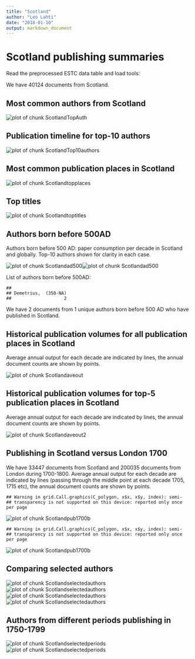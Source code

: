 ```yaml
---
title: "Scotland"
author: "Leo Lahti"
date: "2018-01-10"
output: markdown_document
---
```



# Scotland publishing summaries

Read the preprocessed ESTC data table and load tools:






We have 40124 documents from Scotland.


## Most common authors from Scotland

![plot of chunk ScotlandTopAuth](figure/ScotlandTopAuth-1.png)


## Publication timeline for top-10 authors

![plot of chunk ScotlandTop10authors](figure/ScotlandTop10authors-1.png)


## Most common publication places in Scotland

![plot of chunk Scotlandtopplaces](figure/Scotlandtopplaces-1.png)


## Top titles 

![plot of chunk Scotlandtoptitles](figure/Scotlandtoptitles-1.png)


## Authors born before 500AD

Authors born before 500 AD: paper consumption per decade in Scotland and globally. Top-10 authors shown for clarity in each case.

![plot of chunk Scotlandad500](figure/Scotlandad500-1.png)![plot of chunk Scotlandad500](figure/Scotlandad500-2.png)


List of authors born before 500AD:


```
## 
## Demetrius,  (350-NA) 
##                    2
```

We have 2 documents from 1 unique
authors born before 500 AD who have published in Scotland.



## Historical publication volumes for all publication places in Scotland

Average annual output for each decade are indicated by lines, the annual document counts are shown by points. 

![plot of chunk Scotlandaveout](figure/Scotlandaveout-1.png)


## Historical publication volumes for top-5 publication places in Scotland

Average annual output for each decade are indicated by lines, the annual document counts are shown by points. 

![plot of chunk Scotlandaveout2](figure/Scotlandaveout2-1.png)


## Publishing in Scotland versus London 1700 



We have 33447 documents from Scotland and 200035 documents from London during 1700-1800. Average annual output for each decade are indicated by lines (passing through the middle point at each decade 1705, 1715 etc), the annual document counts are shown by points.


```
## Warning in grid.Call.graphics(C_polygon, x$x, x$y, index): semi-
## transparency is not supported on this device: reported only once per page
```

![plot of chunk Scotlandpub1700b](figure/Scotlandpub1700b-1.png)

```
## Warning in grid.Call.graphics(C_polygon, x$x, x$y, index): semi-
## transparency is not supported on this device: reported only once per page
```

![plot of chunk Scotlandpub1700b](figure/Scotlandpub1700b-2.png)




## Comparing selected authors

![plot of chunk Scotlandselectedauthors](figure/Scotlandselectedauthors-1.png)![plot of chunk Scotlandselectedauthors](figure/Scotlandselectedauthors-2.png)![plot of chunk Scotlandselectedauthors](figure/Scotlandselectedauthors-3.png)![plot of chunk Scotlandselectedauthors](figure/Scotlandselectedauthors-4.png)

## Authors from different periods publishing in 1750-1799

![plot of chunk Scotlandselectedperiods](figure/Scotlandselectedperiods-1.png)![plot of chunk Scotlandselectedperiods](figure/Scotlandselectedperiods-2.png)

